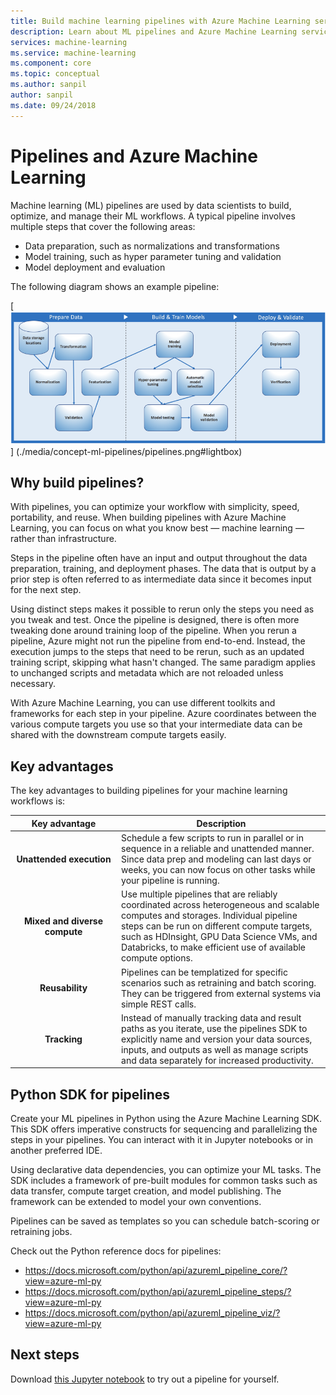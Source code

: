```yaml
---
title: Build machine learning pipelines with Azure Machine Learning service
description: Learn about ML pipelines and Azure Machine Learning service. 
services: machine-learning
ms.service: machine-learning
ms.component: core
ms.topic: conceptual
ms.author: sanpil
author: sanpil
ms.date: 09/24/2018
---
```


# Pipelines and Azure Machine Learning

Machine learning (ML) pipelines are used by data scientists to build, optimize, and manage their ML workflows. A typical pipeline involves multiple steps that cover the following areas:
+ Data preparation, such as normalizations and transformations
+ Model training, such as hyper parameter tuning and validation
+ Model deployment and evaluation  

The following diagram shows an example pipeline:

[ ![Machine learning pipelines](./media/concept-ml-pipelines/pipelines.png) ]
(./media/concept-ml-pipelines/pipelines.png#lightbox)

## Why build pipelines?

With pipelines, you can optimize your workflow with simplicity, speed, portability, and reuse. When building pipelines with Azure Machine Learning, you can focus on what you know best &mdash; machine learning &mdash; rather than infrastructure.

Steps in the pipeline often have an input and output throughout the data preparation, training, and   deployment phases. The data that is output by a prior step is often referred to as intermediate data since it becomes input for the next step. 

Using distinct steps makes it possible to rerun only the steps you need as you tweak and test. Once the pipeline is designed, there is often more tweaking done around training loop of the pipeline. When you rerun a pipeline, Azure might not run the pipeline from end-to-end.  Instead, the execution jumps to the steps that need to be rerun, such as an updated training script, skipping what hasn't changed. The same paradigm applies to unchanged scripts and metadata which are not reloaded unless necessary. 

With Azure Machine Learning, you can use different toolkits and frameworks for each step in your pipeline. Azure coordinates between the various compute targets you use so that your intermediate data can be shared with the downstream compute targets easily. 

## Key advantages

The key advantages to building pipelines for your machine learning workflows is:

|Key advantage|Description|
|:-------:|-----------|
|**Unattended&nbsp;execution**|Schedule a few scripts to run in parallel or in sequence in a reliable and unattended manner. Since data prep and modeling can last days or weeks, you can now focus on other tasks while your pipeline is running. |
|**Mixed and diverse compute**|Use multiple pipelines that are reliably coordinated across heterogeneous and scalable computes and storages. Individual pipeline steps can be run on different compute targets, such as HDInsight, GPU Data Science VMs, and Databricks, to make efficient use of available compute options.|
|**Reusability**|Pipelines can be templatized for specific scenarios such as retraining and batch scoring.  They can be triggered from external systems via simple REST calls.|
|**Tracking**|Instead of manually tracking data and result paths as you iterate, use the pipelines SDK to explicitly name and version your data sources, inputs, and outputs as well as manage scripts and data separately for increased productivity.|

## Python SDK for pipelines

Create your ML pipelines in Python using the Azure Machine Learning SDK. This SDK offers imperative constructs for sequencing and parallelizing the steps in your pipelines. You can interact with it in Jupyter notebooks or in another preferred IDE. 

Using declarative data dependencies, you can optimize your ML tasks. The SDK includes a framework of pre-built modules for common tasks such as data transfer, compute target creation, and model publishing. The framework can be extended to model your own conventions.

Pipelines can be saved as templates so you can schedule batch-scoring or retraining jobs.

Check out the Python reference docs for pipelines:
+ https://docs.microsoft.com/python/api/azureml_pipeline_core/?view=azure-ml-py
+ https://docs.microsoft.com/python/api/azureml_pipeline_steps/?view=azure-ml-py
+ https://docs.microsoft.com/python/api/azureml_pipeline_viz/?view=azure-ml-py

## Next steps

Download [this Jupyter notebook](https://aka.ms/aml-notebook-train) to try out a pipeline for yourself. 
